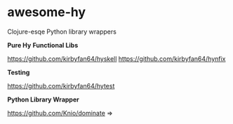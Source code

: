 # awesome-hy
Clojure-esqe Python library wrappers



**Pure Hy**
**Functional Libs**

https://github.com/kirbyfan64/hyskell
https://github.com/kirbyfan64/hynfix

**Testing**

https://github.com/kirbyfan64/hytest



**Python Library Wrapper**

https://github.com/Knio/dominate => 


